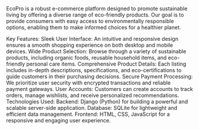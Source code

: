 EcoPro is a robust e-commerce platform designed to promote sustainable living by offering a diverse range of eco-friendly products. Our goal is to provide consumers with easy access to environmentally responsible options, enabling them to make informed choices for a healthier planet.

Key Features:
Sleek User Interface: An intuitive and responsive design ensures a smooth shopping experience on both desktop and mobile devices.
Wide Product Selection: Browse through a variety of sustainable products, including organic foods, reusable household items, and eco-friendly personal care items.
Comprehensive Product Details: Each listing includes in-depth descriptions, specifications, and eco-certifications to guide customers in their purchasing decisions.
Secure Payment Processing: We prioritize user security with encrypted transactions and reliable payment gateways.
User Accounts: Customers can create accounts to track orders, manage wishlists, and receive personalized recommendations.
Technologies Used:
Backend: Django (Python) for building a powerful and scalable server-side application.
Database: SQLite for lightweight and efficient data management.
Frontend: HTML, CSS, JavaScript for a responsive and engaging user experience.

